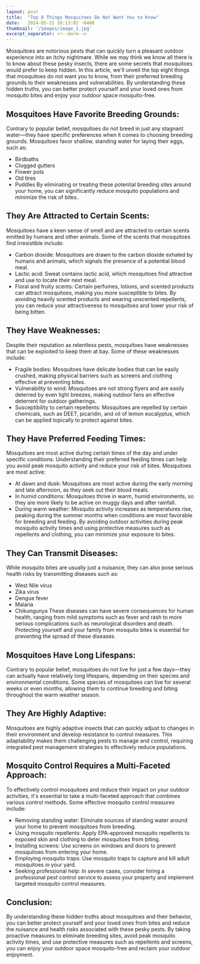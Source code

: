 ```yaml
---
layout: post
title:  "Top 8 Things Mosquitoes Do Not Want You to Know"
date:   2024-05-21 16:13:02 -0400
thumbnail: '/images/image_1.jpg'
excerpt_separator: <!--more-->
---
```

Mosquitoes are notorious pests that can quickly turn a pleasant outdoor experience into an itchy nightmare. <!--more-->While we may think we know all there is to know about these pesky insects, there are some secrets that mosquitoes would prefer to keep hidden. In this article, we'll unveil the top eight things that mosquitoes do not want you to know, from their preferred breeding grounds to their weaknesses and vulnerabilities. By understanding these hidden truths, you can better protect yourself and your loved ones from mosquito bites and enjoy your outdoor space mosquito-free.

## Mosquitoes Have Favorite Breeding Grounds:
Contrary to popular belief, mosquitoes do not breed in just any stagnant water—they have specific preferences when it comes to choosing breeding grounds. Mosquitoes favor shallow, standing water for laying their eggs, such as:
* Birdbaths
* Clogged gutters
* Flower pots
* Old tires
* Puddles
By eliminating or treating these potential breeding sites around your home, you can significantly reduce mosquito populations and minimize the risk of bites.

## They Are Attracted to Certain Scents:
Mosquitoes have a keen sense of smell and are attracted to certain scents emitted by humans and other animals. Some of the scents that mosquitoes find irresistible include:
* Carbon dioxide: Mosquitoes are drawn to the carbon dioxide exhaled by humans and animals, which signals the presence of a potential blood meal.
* Lactic acid: Sweat contains lactic acid, which mosquitoes find attractive and use to locate their next meal.
* Floral and fruity scents: Certain perfumes, lotions, and scented products can attract mosquitoes, making you more susceptible to bites.
By avoiding heavily scented products and wearing unscented repellents, you can reduce your attractiveness to mosquitoes and lower your risk of being bitten.

## They Have Weaknesses:
Despite their reputation as relentless pests, mosquitoes have weaknesses that can be exploited to keep them at bay. Some of these weaknesses include:
* Fragile bodies: Mosquitoes have delicate bodies that can be easily crushed, making physical barriers such as screens and clothing effective at preventing bites.
* Vulnerability to wind: Mosquitoes are not strong flyers and are easily deterred by even light breezes, making outdoor fans an effective deterrent for outdoor gatherings.
* Susceptibility to certain repellents: Mosquitoes are repelled by certain chemicals, such as DEET, picaridin, and oil of lemon eucalyptus, which can be applied topically to protect against bites.

## They Have Preferred Feeding Times:
Mosquitoes are most active during certain times of the day and under specific conditions. Understanding their preferred feeding times can help you avoid peak mosquito activity and reduce your risk of bites. Mosquitoes are most active:
* At dawn and dusk: Mosquitoes are most active during the early morning and late afternoon, as they seek out their blood meals.
* In humid conditions: Mosquitoes thrive in warm, humid environments, so they are more likely to be active on muggy days and after rainfall.
* During warm weather: Mosquito activity increases as temperatures rise, peaking during the summer months when conditions are most favorable for breeding and feeding.
By avoiding outdoor activities during peak mosquito activity times and using protective measures such as repellents and clothing, you can minimize your exposure to bites.

## They Can Transmit Diseases:
While mosquito bites are usually just a nuisance, they can also pose serious health risks by transmitting diseases such as:
* West Nile virus
* Zika virus
* Dengue fever
* Malaria
* Chikungunya
These diseases can have severe consequences for human health, ranging from mild symptoms such as fever and rash to more serious complications such as neurological disorders and death. Protecting yourself and your family from mosquito bites is essential for preventing the spread of these diseases.

## Mosquitoes Have Long Lifespans:
Contrary to popular belief, mosquitoes do not live for just a few days—they can actually have relatively long lifespans, depending on their species and environmental conditions. Some species of mosquitoes can live for several weeks or even months, allowing them to continue breeding and biting throughout the warm weather season.

## They Are Highly Adaptive:
Mosquitoes are highly adaptive insects that can quickly adjust to changes in their environment and develop resistance to control measures. This adaptability makes them challenging pests to manage and control, requiring integrated pest management strategies to effectively reduce populations.

## Mosquito Control Requires a Multi-Faceted Approach:
To effectively control mosquitoes and reduce their impact on your outdoor activities, it's essential to take a multi-faceted approach that combines various control methods. Some effective mosquito control measures include:
* Removing standing water: Eliminate sources of standing water around your home to prevent mosquitoes from breeding.
* Using mosquito repellents: Apply EPA-approved mosquito repellents to exposed skin and clothing to deter mosquitoes from biting.
* Installing screens: Use screens on windows and doors to prevent mosquitoes from entering your home.
* Employing mosquito traps: Use mosquito traps to capture and kill adult mosquitoes in your yard.
* Seeking professional help: In severe cases, consider hiring a professional pest control service to assess your property and implement targeted mosquito control measures.

## Conclusion:
By understanding these hidden truths about mosquitoes and their behavior, you can better protect yourself and your loved ones from bites and reduce the nuisance and health risks associated with these pesky pests. By taking proactive measures to eliminate breeding sites, avoid peak mosquito activity times, and use protective measures such as repellents and screens, you can enjoy your outdoor space mosquito-free and reclaim your outdoor enjoyment.
